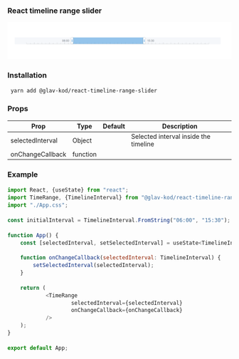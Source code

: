 ### React timeline range slider

![demo png](https://github.com/glav-kod/react-timeline-range-slider/blob/main/demo.png)

### Installation

     yarn add @glav-kod/react-timeline-range-slider

### Props

| Prop             | Type     | Default | Description                           |
|------------------|----------|---------|---------------------------------------|
| selectedInterval | Object   |         | Selected interval inside the timeline |
| onChangeCallback | function |         |                                       |

### Example

```javascript
import React, {useState} from "react";
import TimeRange, {TimelineInterval} from "@glav-kod/react-timeline-range-slider";
import "./App.css";

const initialInterval = TimelineInterval.FromString("06:00", "15:30");

function App() {
    const [selectedInterval, setSelectedInterval] = useState<TimelineInterval>(initialInterval);

    function onChangeCallback(selectedInterval: TimelineInterval) {
        setSelectedInterval(selectedInterval);
    }

    return (
            <TimeRange
                    selectedInterval={selectedInterval}
                    onChangeCallback={onChangeCallback}
            />
    );
}

export default App;
```
